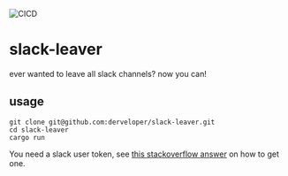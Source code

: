 ![CICD](https://github.com/derveloper/slack-leaver/actions/workflows/build.yml/badge.svg)

# slack-leaver

ever wanted to leave all slack channels? now you can!

## usage

```shell
git clone git@github.com:derveloper/slack-leaver.git
cd slack-leaver
cargo run
```

You need a slack user token, see [this stackoverflow answer](https://stackoverflow.com/a/67795540) on how to get one.
